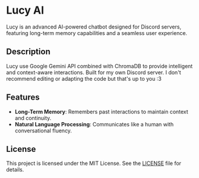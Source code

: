 # Lucy AI  

Lucy is an advanced AI-powered chatbot designed for Discord servers, featuring long-term memory capabilities and a seamless user experience.  

## Description  

Lucy use Google Gemini API combined with ChromaDB to provide intelligent and context-aware interactions. Built for my own Discord server.
I don't recommend editing or adapting the code but that's up to you :3

## Features  

- **Long-Term Memory**: Remembers past interactions to maintain context and continuity.  
- **Natural Language Processing**: Communicates like a human with conversational fluency.  

## License  

This project is licensed under the MIT License. See the [LICENSE](LICENSE) file for details.  
